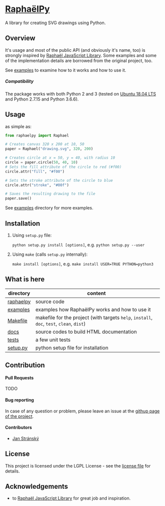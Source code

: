 # [RaphaëlPy](https://github.com/stranskyjan/raphaelpy)
A library for creating SVG drawings using Python.

## Overview
It's usage and most of the public API (and obviously it's name, too) is strongly inspired by [Raphaël JavaScript Library](http://dmitrybaranovskiy.github.io/raphael/).
Some examples and some of the implementation details are borrowed from the original project, too.

See [examples](examples) to examine how to it works and how to use it.

##### Compatibility
The package works with both Python 2 and 3 (tested on [Ubuntu 18.04 LTS](https://www.ubuntu.com/) and Python 2.7.15 and Python 3.6.6).

## Usage
as simple as:
```python
from raphaelpy import Raphael

# Creates canvas 320 x 200 at 10, 50
paper = Raphael("drawing.svg", 320, 200)

# Creates circle at x = 50, y = 40, with radius 10
circle = paper.circle(50, 40, 10)
# Sets the fill attribute of the circle to red (#f00)
circle.attr("fill", "#f00")

# Sets the stroke attribute of the circle to blue
circle.attr("stroke", "#00f")

# Saves the resulting drawing to the file
paper.save()
```

See [examples](examples) directory for more examples.

## Installation
1. Using `setup.py` file:

	`python setup.py install [options]`, e.g. `python setup.py --user`

2. Using `make` (calls `setup.py` internally):

	`make install [options]`, e.g. `make install USER=TRUE PYTHON=python3`

## What is here

| directory | content |
| --- | --- |
| [raphaelpy](raphaelpy) | source code |
| [examples](examples) | examples how RaphaëlPy works and how to use it |
| [Makefile](Makefile) | makefile for the project (with targets `help`, `install`, `doc`, `test`, `clean`, `dist`) |
| [docs](docs) | source codes to build HTML documentation |
| [tests](tests) | a few unit tests |
| [setup.py](setup.py) | python setup file for installation |

## Contribution
#### Pull Requests
TODO

#### Bug reporting
In case of any question or problem, please leave an issue at the [githup page of the project](https://github.com/stranskyjan/photo-calendar).

#### Contributors
- [Jan Stránský](https://github.com/stranskyjan)


## License
This project is licensed under the LGPL License - see the [license file](LICENSE) for details.

## Acknowledgements
- to [Raphaël JavaScript Library](http://dmitrybaranovskiy.github.io/raphael/) for great job and inspiration.
